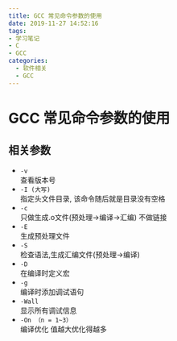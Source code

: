 ```yaml
---
title: GCC 常见命令参数的使用
date: 2019-11-27 14:52:16
tags: 
- 学习笔记
- C
- GCC
categories:
  - 软件相关
  - GCC
---
```

# GCC 常见命令参数的使用

## 相关参数
- `-v`  
    查看版本号
- `-I (大写)`  
    指定头文件目录, 该命令随后就是目录没有空格
- `-c`  
    只做生成.o文件(预处理->编译->汇编) 不做链接
- `-E`  
    生成预处理文件  
- `-S`  
    检查语法,生成汇编文件(预处理->编译)
- `-D`  
    在编译时定义宏
- `-g`  
    编译时添加调试语句
- `-Wall`  
    显示所有调试信息
- `-On （n = 1~3）`  
    编译优化 值越大优化得越多
